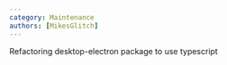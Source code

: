 ```yaml
---
category: Maintenance
authors: [MikesGlitch]
---
```


Refactoring desktop-electron package to use typescript

